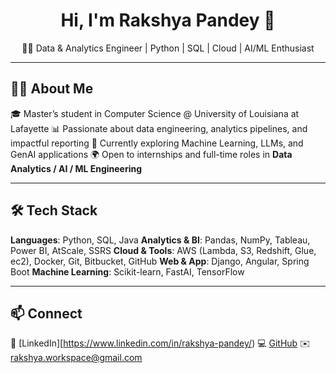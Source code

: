 <h1 align="center">Hi, I'm Rakshya Pandey 👋</h1>
<p align="center">👩‍💻 Data & Analytics Engineer | Python | SQL | Cloud | AI/ML Enthusiast</p>

---

## 👩‍💻 About Me

🎓 Master’s student in Computer Science @ University of Louisiana at Lafayette
📊 Passionate about data engineering, analytics pipelines, and impactful reporting
🚀 Currently exploring Machine Learning, LLMs, and GenAI applications
🌍 Open to internships and full-time roles in **Data Analytics / AI / ML Engineering**

---

## 🛠️ Tech Stack

**Languages**: Python, SQL, Java
**Analytics & BI**: Pandas, NumPy, Tableau, Power BI, AtScale, SSRS
**Cloud & Tools**: AWS (Lambda, S3, Redshift, Glue, ec2), Docker, Git, Bitbucket, GitHub
**Web & App**: Django, Angular, Spring Boot
**Machine Learning**: Scikit-learn, FastAI, TensorFlow

---

## 📫 Connect

💼 [LinkedIn][https://www.linkedin.com/in/rakshya-pandey/)
💻 [GitHub](https://github.com/rakshyaaa)
✉️ rakshya.workspace@gmail.com

